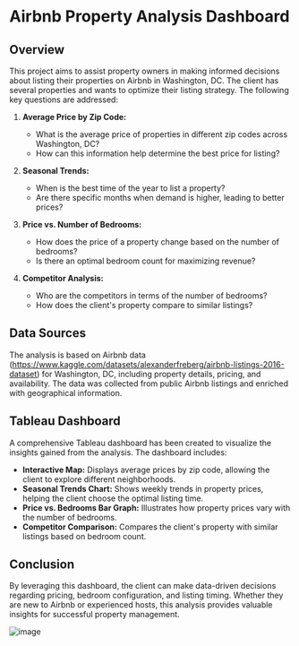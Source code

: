# Airbnb Property Analysis Dashboard

## Overview
This project aims to assist property owners in making informed decisions about listing their properties on Airbnb in Washington, DC. The client has several properties and wants to optimize their listing strategy. The following key questions are addressed:

1. **Average Price by Zip Code:**
   - What is the average price of properties in different zip codes across Washington, DC?
   - How can this information help determine the best price for listing?

2. **Seasonal Trends:**
   - When is the best time of the year to list a property?
   - Are there specific months when demand is higher, leading to better prices?

3. **Price vs. Number of Bedrooms:**
   - How does the price of a property change based on the number of bedrooms?
   - Is there an optimal bedroom count for maximizing revenue?

4. **Competitor Analysis:**
   - Who are the competitors in terms of the number of bedrooms?
   - How does the client's property compare to similar listings?

## Data Sources
The analysis is based on Airbnb data (https://www.kaggle.com/datasets/alexanderfreberg/airbnb-listings-2016-dataset) for Washington, DC, including property details, pricing, and availability. The data was collected from public Airbnb listings and enriched with geographical information.

## Tableau Dashboard
A comprehensive Tableau dashboard has been created to visualize the insights gained from the analysis. The dashboard includes:

- **Interactive Map:** Displays average prices by zip code, allowing the client to explore different neighborhoods.
- **Seasonal Trends Chart:** Shows weekly trends in property prices, helping the client choose the optimal listing time.
- **Price vs. Bedrooms Bar Graph:** Illustrates how property prices vary with the number of bedrooms.
- **Competitor Comparison:** Compares the client's property with similar listings based on bedroom count.

## Conclusion
By leveraging this dashboard, the client can make data-driven decisions regarding pricing, bedroom configuration, and listing timing. Whether they are new to Airbnb or experienced hosts, this analysis provides valuable insights for successful property management.

![image](https://github.com/HT-2/Airbnb-Tableau-Project/assets/66489530/9a0e02dd-f2e4-45ad-9de8-78584fafb4e5)

